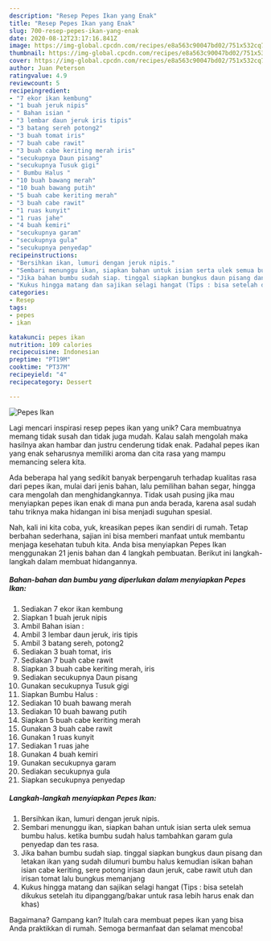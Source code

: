 ```yaml
---
description: "Resep Pepes Ikan yang Enak"
title: "Resep Pepes Ikan yang Enak"
slug: 700-resep-pepes-ikan-yang-enak
date: 2020-08-12T23:17:16.841Z
image: https://img-global.cpcdn.com/recipes/e8a563c90047bd02/751x532cq70/pepes-ikan-foto-resep-utama.jpg
thumbnail: https://img-global.cpcdn.com/recipes/e8a563c90047bd02/751x532cq70/pepes-ikan-foto-resep-utama.jpg
cover: https://img-global.cpcdn.com/recipes/e8a563c90047bd02/751x532cq70/pepes-ikan-foto-resep-utama.jpg
author: Juan Peterson
ratingvalue: 4.9
reviewcount: 5
recipeingredient:
- "7 ekor ikan kembung"
- "1 buah jeruk nipis"
- " Bahan isian "
- "3 lembar daun jeruk iris tipis"
- "3 batang sereh potong2"
- "3 buah tomat iris"
- "7 buah cabe rawit"
- "3 buah cabe keriting merah iris"
- "secukupnya Daun pisang"
- "secukupnya Tusuk gigi"
- " Bumbu Halus "
- "10 buah bawang merah"
- "10 buah bawang putih"
- "5 buah cabe keriting merah"
- "3 buah cabe rawit"
- "1 ruas kunyit"
- "1 ruas jahe"
- "4 buah kemiri"
- "secukupnya garam"
- "secukupnya gula"
- "secukupnya penyedap"
recipeinstructions:
- "Bersihkan ikan, lumuri dengan jeruk nipis."
- "Sembari menunggu ikan, siapkan bahan untuk isian serta ulek semua bumbu halus. ketika bumbu sudah halus tambahkan garam gula penyedap dan tes rasa."
- "Jika bahan bumbu sudah siap. tinggal siapkan bungkus daun pisang dan letakan ikan yang sudah dilumuri bumbu halus kemudian isikan bahan isian cabe keriting, sere potong irisan daun jeruk, cabe rawit utuh dan irisan tomat lalu bungkus memanjang"
- "Kukus hingga matang dan sajikan selagi hangat (Tips : bisa setelah dikukus setelah itu dipanggang/bakar untuk rasa lebih harus enak dan khas)"
categories:
- Resep
tags:
- pepes
- ikan

katakunci: pepes ikan 
nutrition: 109 calories
recipecuisine: Indonesian
preptime: "PT19M"
cooktime: "PT37M"
recipeyield: "4"
recipecategory: Dessert

---
```



![Pepes Ikan](https://img-global.cpcdn.com/recipes/e8a563c90047bd02/751x532cq70/pepes-ikan-foto-resep-utama.jpg)

Lagi mencari inspirasi resep pepes ikan yang unik? Cara membuatnya memang tidak susah dan tidak juga mudah. Kalau salah mengolah maka hasilnya akan hambar dan justru cenderung tidak enak. Padahal pepes ikan yang enak seharusnya memiliki aroma dan cita rasa yang mampu memancing selera kita.

Ada beberapa hal yang sedikit banyak berpengaruh terhadap kualitas rasa dari pepes ikan, mulai dari jenis bahan, lalu pemilihan bahan segar, hingga cara mengolah dan menghidangkannya. Tidak usah pusing jika mau menyiapkan pepes ikan enak di mana pun anda berada, karena asal sudah tahu triknya maka hidangan ini bisa menjadi suguhan spesial.




Nah, kali ini kita coba, yuk, kreasikan pepes ikan sendiri di rumah. Tetap berbahan sederhana, sajian ini bisa memberi manfaat untuk membantu menjaga kesehatan tubuh kita. Anda bisa menyiapkan Pepes Ikan menggunakan 21 jenis bahan dan 4 langkah pembuatan. Berikut ini langkah-langkah dalam membuat hidangannya.

<!--inarticleads1-->

##### Bahan-bahan dan bumbu yang diperlukan dalam menyiapkan Pepes Ikan:

1. Sediakan 7 ekor ikan kembung
1. Siapkan 1 buah jeruk nipis
1. Ambil  Bahan isian :
1. Ambil 3 lembar daun jeruk, iris tipis
1. Ambil 3 batang sereh, potong2
1. Sediakan 3 buah tomat, iris
1. Sediakan 7 buah cabe rawit
1. Siapkan 3 buah cabe keriting merah, iris
1. Sediakan secukupnya Daun pisang
1. Gunakan secukupnya Tusuk gigi
1. Siapkan  Bumbu Halus :
1. Sediakan 10 buah bawang merah
1. Sediakan 10 buah bawang putih
1. Siapkan 5 buah cabe keriting merah
1. Gunakan 3 buah cabe rawit
1. Gunakan 1 ruas kunyit
1. Sediakan 1 ruas jahe
1. Gunakan 4 buah kemiri
1. Gunakan secukupnya garam
1. Sediakan secukupnya gula
1. Siapkan secukupnya penyedap




<!--inarticleads2-->

##### Langkah-langkah menyiapkan Pepes Ikan:

1. Bersihkan ikan, lumuri dengan jeruk nipis.
1. Sembari menunggu ikan, siapkan bahan untuk isian serta ulek semua bumbu halus. ketika bumbu sudah halus tambahkan garam gula penyedap dan tes rasa.
1. Jika bahan bumbu sudah siap. tinggal siapkan bungkus daun pisang dan letakan ikan yang sudah dilumuri bumbu halus kemudian isikan bahan isian cabe keriting, sere potong irisan daun jeruk, cabe rawit utuh dan irisan tomat lalu bungkus memanjang
1. Kukus hingga matang dan sajikan selagi hangat (Tips : bisa setelah dikukus setelah itu dipanggang/bakar untuk rasa lebih harus enak dan khas)




Bagaimana? Gampang kan? Itulah cara membuat pepes ikan yang bisa Anda praktikkan di rumah. Semoga bermanfaat dan selamat mencoba!
